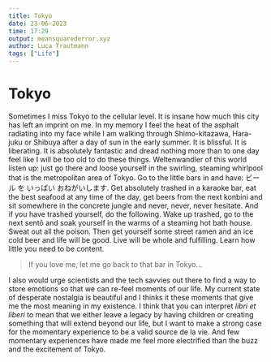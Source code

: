 ```yaml
---
title: Tokyo
date: 23-06-2023
time: 17:29
output: meansquarederror.xyz
author: Luca Trautmann
tags: ["Life"]
---
```


# Tokyo
Sometimes I miss Tokyo to the cellular level. It is insane how much this city has left an imprint on me. In my memory I feel the heat of the asphalt radiating into my face while I am walking through Shimo-kitazawa, Hara-juku or Shibuya after a day of sun in the early summer. It is blissful. It is liberating. It is absolutely fantastic and dread nothing more than to one day feel like I will be too old to do these things.  Weltenwandler of this world listen up:  just go there and loose yourself in the swirling, steaming whirlpool that is the metropolitan area of Tokyo. Go to the little bars in and have: ビール を いっぱい おねがいします. Get absolutely trashed in a karaoke bar, eat the best seafood at any time of the day, get beers from the next konbini and sit somewhere in the concrete jungle and never, never, never hesitate. And if you have trashed yourself, do the following. Wake up trashed, go to the next sentō and soak yourself in the warms of a steaming hot bath house. Sweat out all the poison. Then get yourself some street ramen and an ice cold beer and life will be good. Live will be whole and fulfilling. Learn how little you need to be content. 

> If you love me, let me go back to that bar in Tokyo... 

I also would urge scientists and the tech savvies out there to find a way to store emotions so that we can re-feel moments of our life. My current state of desperate nostalgia is beautiful and I thinks it these moments that give me the most meaning in my existence. I think that you can interpret _libri et liberi_ to mean that we either leave a legacy by having children or creating something that will extend beyond our life, but I want to make a strong case for the momentary experience to be a valid source de la vie. And few momentary experiences have made me feel more electrified than the buzz and the excitement of Tokyo. 
